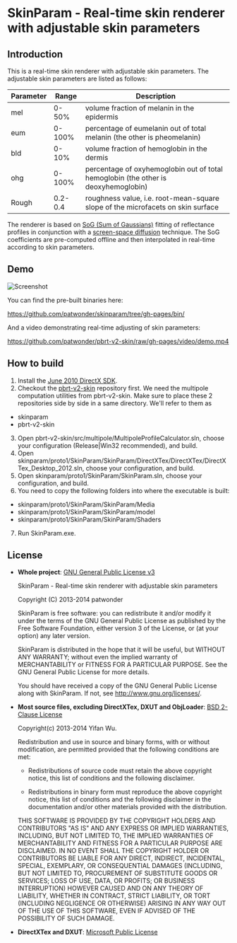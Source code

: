 # SkinParam - Real-time skin renderer with adjustable skin parameters

## Introduction

This is a real-time skin renderer with adjustable skin parameters. The adjustable skin parameters
are listed as follows:

Parameter | Range | Description
--------- | ----- | -----------
mel | 0-50% | volume fraction of melanin in the epidermis
eum | 0-100% | percentage of eumelanin out of total melanin (the other is pheomelanin)
bld | 0-10% | volume fraction of hemoglobin in the dermis
ohg | 0-100% | percentage of oxyhemoglobin out of total hemoglobin (the other is deoxyhemoglobin)
Rough | 0.2-0.4 | roughness value, i.e. root-mean-square slope of the microfacets on skin surface

The renderer is based on
[SoG (Sum of Gaussians)](http://www.eugenedeon.com/?project=efficient-rendering-of-human-skin)
fitting of reflectance profiles in conjunction with a
[screen-space diffusion](http://www.iryoku.com/sssss/) technique. The SoG coefficients are
pre-computed offline and then interpolated in real-time according to skin parameters.

## Demo

![Screenshot](https://github.com/patwonder/pbrt-v2-skin/raw/gh-pages/screenshot.png)

You can find the pre-built binaries here:

https://github.com/patwonder/skinparam/tree/gh-pages/bin/

And a video demonstrating real-time adjusting of skin parameters:

https://github.com/patwonder/pbrt-v2-skin/raw/gh-pages/video/demo.mp4

## How to build

 1. Install the
[June 2010 DirectX SDK](http://www.microsoft.com/en-us/download/details.aspx?id=6812).
 2. Checkout the [pbrt-v2-skin](https://github.com/patwonder/pbrt-v2-skin) repository first. We need
the multipole computation utilities from pbrt-v2-skin. Make sure to place these 2 repositories
side by side in a same directory. We'll refer to them as
   * skinparam
   * pbrt-v2-skin
 3. Open pbrt-v2-skin/src/multipole/MultipoleProfileCalculator.sln, choose your configuration
(Release|Win32 recommended), and build.
 4. Open skinparam/proto1/SkinParam/SkinParam/DirectXTex/DirectXTex/DirectXTex_Desktop_2012.sln,
choose your configuration, and build.
 5. Open skinparam/proto1/SkinParam/SkinParam.sln, choose your configuration, and build.
 6. You need to copy the following folders into where the executable is built:
   * skinparam/proto1/SkinParam/SkinParam/Media
   * skinparam/proto1/SkinParam/SkinParam/model
   * skinparam/proto1/SkinParam/SkinParam/Shaders
 7. Run SkinParam.exe.

## License

* **Whole project**: [GNU General Public License v3](http://www.gnu.org/licenses/gpl.html)

    SkinParam - Real-time skin renderer with adjustable skin parameters

    Copyright (C) 2013-2014 patwonder

    SkinParam is free software: you can redistribute it and/or modify
    it under the terms of the GNU General Public License as published by
    the Free Software Foundation, either version 3 of the License, or
    (at your option) any later version.

    SkinParam is distributed in the hope that it will be useful,
    but WITHOUT ANY WARRANTY; without even the implied warranty of
    MERCHANTABILITY or FITNESS FOR A PARTICULAR PURPOSE.  See the
    GNU General Public License for more details.

    You should have received a copy of the GNU General Public License
    along with SkinParam.  If not, see <http://www.gnu.org/licenses/>.

* **Most source files, excluding DirectXTex, DXUT and ObjLoader**: [BSD 2-Clause License](http://opensource.org/licenses/BSD-2-Clause)

    Copyright(c) 2013-2014 Yifan Wu.

    Redistribution and use in source and binary forms, with or without
    modification, are permitted provided that the following conditions are
    met:

    - Redistributions of source code must retain the above copyright
      notice, this list of conditions and the following disclaimer.

    - Redistributions in binary form must reproduce the above copyright
      notice, this list of conditions and the following disclaimer in the
      documentation and/or other materials provided with the distribution.

    THIS SOFTWARE IS PROVIDED BY THE COPYRIGHT HOLDERS AND CONTRIBUTORS "AS
    IS" AND ANY EXPRESS OR IMPLIED WARRANTIES, INCLUDING, BUT NOT LIMITED
    TO, THE IMPLIED WARRANTIES OF MERCHANTABILITY AND FITNESS FOR A
    PARTICULAR PURPOSE ARE DISCLAIMED. IN NO EVENT SHALL THE COPYRIGHT
    HOLDER OR CONTRIBUTORS BE LIABLE FOR ANY DIRECT, INDIRECT, INCIDENTAL,
    SPECIAL, EXEMPLARY, OR CONSEQUENTIAL DAMAGES (INCLUDING, BUT NOT
    LIMITED TO, PROCUREMENT OF SUBSTITUTE GOODS OR SERVICES; LOSS OF USE,
    DATA, OR PROFITS; OR BUSINESS INTERRUPTION) HOWEVER CAUSED AND ON ANY
    THEORY OF LIABILITY, WHETHER IN CONTRACT, STRICT LIABILITY, OR TORT
    (INCLUDING NEGLIGENCE OR OTHERWISE) ARISING IN ANY WAY OUT OF THE USE
    OF THIS SOFTWARE, EVEN IF ADVISED OF THE POSSIBILITY OF SUCH DAMAGE.

* **DirectXTex and DXUT**: [Microsoft Public License](http://opensource.org/licenses/MS-PL)
